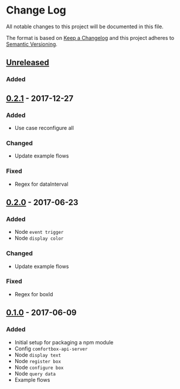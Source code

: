 # Change Log
All notable changes to this project will be documented in this file.

The format is based on [Keep a Changelog](http://keepachangelog.com/)
and this project adheres to [Semantic Versioning](http://semver.org/).

## [Unreleased]
### Added

## [0.2.1] - 2017-12-27
### Added
- Use case reconfigure all

### Changed
- Update example flows

### Fixed
- Regex for dataInterval


## [0.2.0] - 2017-06-23
### Added
- Node `event trigger`
- Node `display color`

### Changed
- Update example flows

### Fixed
- Regex for boxId


## [0.1.0] - 2017-06-09
### Added
- Initial setup for packaging a npm module
- Config `comfortbox-api-server`
- Node `display text`
- Node `register box`
- Node `configure box`
- Node `query data`
- Example flows

[Unreleased]: https://github.com/dwettstein/node-red-contrib-comfortbox/compare/v0.2.1...HEAD
[0.2.1]: https://github.com/dwettstein/node-red-contrib-comfortbox/compare/v0.2.0...v0.2.1
[0.2.0]: https://github.com/dwettstein/node-red-contrib-comfortbox/compare/v0.1.0...v0.2.0
[0.1.0]: https://github.com/dwettstein/node-red-contrib-comfortbox/tree/v0.1.0
